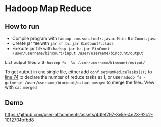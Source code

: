 # Hadoop Map Reduce

## How to run  
*  Compile program with  `hadoop com.sun.tools.javac.Main BinCount.java`
*  Create jar file with `jar cf bc.jar BinCount*.class`  
*  Execute jar file with `hadoop jar bc.jar BinCount /user/username/bincount/input /user/username/bincount/output`

List output files with `hadoop fs -ls /user/username/bincount/output/`

To get output in one single file, either add `conf.setNumReduceTasks(1);` to [line 74](https://github.com/audreytracy/Hadoop/blob/main/BinCount.java#L74) to declare the number of reduce tasks as 1, or use `hadoop fs -getmerge /user/username/bincount/output merged` to merge the files. View with `cat merged`


## Demo  
https://github.com/user-attachments/assets/4d1ef797-3e5e-4e23-92c2-1012704bfbd8

